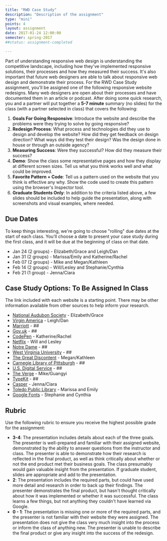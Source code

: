 ```yaml
---
title: "RWD Case Study"
description: "Description of the assignment"
type: "mini"
points: 4
layout: assignment
date: 2017-01-24 12:00:00
semester: spring-2017
##status: assignment-completed

---
```


Part of understanding responsive web design is understanding the competitive landscape, including how they've implemented responsive solutions, their processes and how they measured their success. It's also important that future web designers are able to talk about responsive web design and demonstrate their process. For the RWD Case Study assignment, you'll be assigned one of the following responsive website redesigns.  Many web designers are open about their processes and have documented them in an article or podcast.  After doing some quick research, you and a partner will put together a **5-7 minute** summary (no slides) for the class (with a partner selected in class) that covers the following:

1.  **Goals For Going Responsive**:  Introduce the website and describe the problems were they trying to solve by going responsive?  
2.  **Redesign Process**: What process and technologies did they use to design and develop the website?  How did they get feedback on design direction?  What ways did they test their design?  Was the design done in house or through an outside agency?
3.  **Measuring Success**:  Were they successful?  How did they measure their success?  
4.  **Demo**:  Show the class some representative pages and how they display at different screen sizes.  Tell us what you think works well and what could be improved.
5.  **Favorite Pattern + Code**:  Tell us a pattern used on the website that you think is effective any why.  Show the code used to create this pattern using the browser's Inspector tool.
5.  **Graduate Students Only**: In addition to the criteria listed above, a few slides should be included to help guide the presentation, along with screenshots and visual examples, where needed.  

## Due Dates

To keep things interesting, we're going to choose "rolling" due dates at the start of each class.  You'll choose a date to present your case study during the first class, and it will be due at the beginning of class on that date.  

* Jan 24 (2 groups) - Elizabeth/Grace and Leigh/Dan
* Jan 31 (2 groups) - Marissa/Emily and Katherine/Rachel
* Feb 07 (2 groups) - Mike and Megan/Kathleen
* Feb 14 (2 groups) - Will/Lesley and Stephanie/Cynthia
* Feb 21 (1 group) - Jenna/Ciara

## Case Study Options: To Be Assigned In Class

The link included with each website is a starting point.  There may be other information available from other sources to help inform your research.


* [National Audubon Society](http://muledesign.com/2015/02/birds) - Elizabeth/Grace
* [Virgin America](http://www.wired.com/2014/06/the-super-slick-ux-of-virgin-americas-new-booking-site/) - Leigh/Dan
* [Marriott](http://responsivewebdesign.com/podcast/marriott.html) - ##
* [Gov.uk](https://gds.blog.gov.uk/2012/11/02/designing-for-different-devices/) - ##
* [CodePen](http://codepen.seesparkbox.com) - Katherine/Rachel
* [Netflix](http://techblog.netflix.com/2014/03/the-netflix-signup-flow-our-journey-to.html) - Will and Lesley
* [Notre Dame](http://responsivewebdesign.com/podcast/notre-dame/) - ##
* [West Virginia University](http://responsivewebdesign.com/podcast/wvu/) - ##
* [The Great Discontent](http://responsivewebdesign.com/podcast/the-great-discontent/) - Megan/Kathleen
* [Carnegie Library of Pittsburgh](https://responsivewebdesign.com/podcast/carnegie-library-of-pittsburgh/) - ##
* [U.S. Digital Service](https://responsivewebdesign.com/podcast/usds/) - ##
* [The Verge](http://www.theverge.com/2016/11/1/13484656/verge-5th-anniversary-relaunch-2016) - Mike/Guangyi
* [TypeKit](https://responsivewebdesign.com/podcast/typekit/) - ##
* [Casper](https://responsivewebdesign.com/podcast/casper/) - Jenna/Ciara
* [Toledo Public Library](https://responsivewebdesign.com/podcast/toledo-public-library/) - Marissa and Emily
* [Google Fonts](https://responsivewebdesign.com/podcast/google-fonts/) - Stephanie and Cynthia

## Rubric

Use the following rubric to ensure you receive the highest possible grade for the assignment:

* **3-4**: The presentation includes details about each of the three goals.  The presenter is well-prepared and familiar with their assigned website, demonstrated by the ability to answer questions from the instructor and class.  The presenter is able to demonstrate how their research is reflected in the final product, as well as think critically about whether or not the end product met their business goals.  The class presumably would gain valuable insight from the presentation.  If graduate student, slides are appropriate and add to the presentation.
* **2**: The presentation includes the required parts, but could have used more detail and research in order to back up their findings.  The presenter demonstrates the final product, but hasn't thought critically about how it was implemented or whether it was successful.  The class learns a few things, but not anything they couldn't have learned via Google.
* **0 - 1**: The presentation is missing one or more of the required parts, and the presenter is not familiar with their website they were assigned.  The presentation does not give the class very much insight into the process or inform the class of anything new.  The presenter is unable to describe the final product or give any insight into the success of the redesign.
